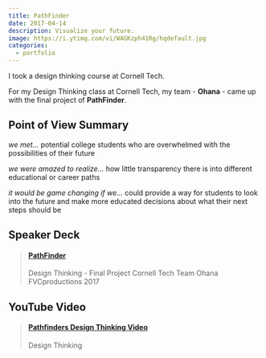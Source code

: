 ```yaml
---
title: PathFinder
date: 2017-04-14
description: Visualize your future.
image: https://i.ytimg.com/vi/WAGKzph41Rg/hqdefault.jpg
categories:
  - portfolio
---
```


I took a design thinking course at Cornell Tech.

For my Design Thinking class at Cornell Tech, my team - **Ohana** - came up with the final project of **PathFinder**.

## Point of View Summary

_we met..._ potential college students who are overwhelmed with the possibilities of their future

_we were amazed to realize..._ how little transparency there is into different educational or career paths

_it would be game changing if we..._ could provide a way for students to look into the future and make more educated decisions about what their next steps should be

## Speaker Deck

<blockquote class="embedly-card"><h4><a href="https://speakerdeck.com/fvcproductions/pathfinder">PathFinder</a></h4><p>Design Thinking - Final Project Cornell Tech Team Ohana FVCproductions 2017</p></blockquote>
<script async src="//cdn.embedly.com/widgets/platform.js" charset="UTF-8"></script>

## YouTube Video

<blockquote class="embedly-card"><h4><a href="https://www.youtube.com/watch?v=WAGKzph41Rg">Pathfinders Design Thinking Video</a></h4><p>Design Thinking</p></blockquote>
<script async src="//cdn.embedly.com/widgets/platform.js" charset="UTF-8"></script>
